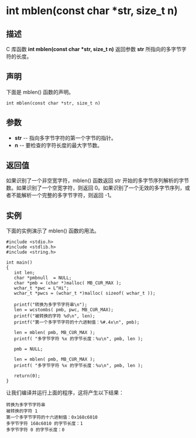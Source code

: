 # int mblen(const char *str, size_t n)

## 描述

C 库函数 **int mblen(const char \*str, size_t n)** 返回参数 **str** 所指向的多字节字符的长度。

## 声明

下面是 mblen() 函数的声明。

```
int mblen(const char *str, size_t n)
```

## 参数

- **str** -- 指向多字节字符的第一个字节的指针。
- **n** -- 要检查的字符长度的最大字节数。

## 返回值

如果识别了一个非空宽字符，mblen() 函数返回 str 开始的多字节序列解析的字节数。如果识别了一个空宽字符，则返回 0。如果识别了一个无效的多字节序列，或者不能解析一个完整的多字节字符，则返回 -1。

## 实例

下面的实例演示了 mblen() 函数的用法。

```
#include <stdio.h>
#include <stdlib.h>
#include <string.h>

int main()
{
   int len;
   char *pmbnull  = NULL;
   char *pmb = (char *)malloc( MB_CUR_MAX );
   wchar_t *pwc = L"Hi";
   wchar_t *pwcs = (wchar_t *)malloc( sizeof( wchar_t ));

   printf("转换为多字节字符串\n");
   len = wcstombs( pmb, pwc, MB_CUR_MAX);
   printf("被转换的字符 %d\n", len);
   printf("第一个多字节字符的十六进制值：%#.4x\n", pmb);
   
   len = mblen( pmb, MB_CUR_MAX );
   printf( "多字节字符 %x 的字节长度：%u\n", pmb, len );
   
   pmb = NULL;
   
   len = mblen( pmb, MB_CUR_MAX );
   printf( "多字节字符 %x 的字节长度：%u\n", pmb, len );
   
   return(0);
}
```

让我们编译并运行上面的程序，这将产生以下结果：

```
转换为多字节字符串
被转换的字符 1
第一个多字节字符的十六进制值：0x168c6010
多字节字符 168c6010 的字节长度：1
多字节字符 0 的字节长度：0
```